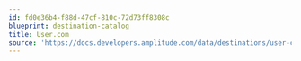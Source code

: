 ```yaml
---
id: fd0e36b4-f88d-47cf-810c-72d73ff8308c
blueprint: destination-catalog
title: User.com
source: 'https://docs.developers.amplitude.com/data/destinations/user-com'
---
```

